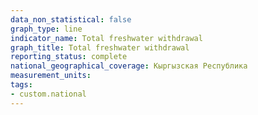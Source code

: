 ```yaml
---
data_non_statistical: false
graph_type: line
indicator_name: Total freshwater withdrawal
graph_title: Total freshwater withdrawal
reporting_status: complete
national_geographical_coverage: Кыргызская Республика
measurement_units: 
tags:
- custom.national
---
```

